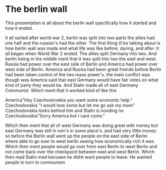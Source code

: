 # The berlin wall
This presentation is all about the berlin wall specifically how it started and how it ended.


  It all sarted after world war 2, berlin was split into two parts the allies had one half and the russian's had the other. The first thing ill be talking about is how berlin wall was made and what life was like before, during, and after. It all began when World War 2 ended. The allies split Germany into two. And berlin being in the middle ment that it was split into two the east and west. Russia had power over the east side of Berlin and America had power over west side of Berlin. America and Russia had been great freinds before Berlin had been taken control of the two mass power's. the main conflict was though was America said that east Germany would have fair votes on what kind of party they would be. And Stalin made all of east Germany Communist. Which ment that it worked kind of like this 
 
 America"Hey Czechoslovakia you want some economic help." Czechoslovakia "I would love some but let me go ask my mom" Czechoslovakia looks behind him and Stalin is nooding no Czechoslovakia"Sorry America but I cant come."
  
  Which then ment that all of west Germany was doing great with money but east Germany was still in ruin's in some place's. and had very little money. so before the Berlin wall went up the people on the east side of Berlin where able to go over to west berlin seeing how economically rich it was. Which then ment people would go over from east Berlin to west Berlin and not come back over the checkpoint between east and west Berlin. Which then mad Stalin mad becuase he didnt want people to leave. He wanted people to turn to communism
